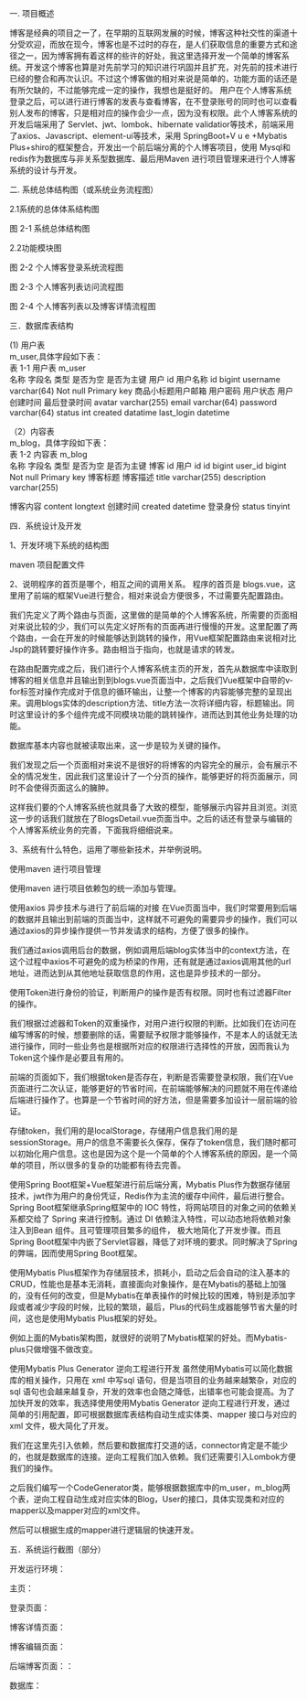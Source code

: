 一.	项目概述

博客是经典的项目之一了，在早期的互联网发展的时候，博客这种社交性的渠道十分受欢迎，而放在现今，博客也是不过时的存在，是人们获取信息的重要方式和途径之一，因为博客拥有着这样的些许的好处，我这里选择开发一个简单的博客系统。开发这个博客也算是对先前学习的知识进行巩固并且扩充，对先前的技术进行已经的整合和再次认识。不过这个博客做的相对来说是简单的，功能方面的话还是有所欠缺的，不过能够完成一定的操作，我想也是挺好的。
用户在个人博客系统登录之后，可以进行进行博客的发表与查看博客，在不登录账号的同时也可以查看别人发布的博客，只是相对应的操作会少一点，因为没有权限。此个人博客系统的开发后端采用了 Servlet、jwt、lombok、hibernate validatior等技术，前端采用了axios、Javascript、element-ui等技术，采用 SpringBoot+V u e +Mybatis Plus+shiro的框架整合，开发出一个前后端分离的个人博客项目，使用 Mysql和redis作为数据库与非关系型数据库、最后用Maven 进行项目管理来进行个人博客系统的设计与开发。

二.	系统总体结构图（或系统业务流程图）

2.1系统的总体体系结构图



图 2-1 系统总体结构图








2.2功能模块图



图 2-2 个人博客登录系统流程图



图 2-3 个人博客列表访问流程图



图 2-4  个人博客列表以及博客详情流程图


三．数据库表结构

(1)    用户表	
m_user,具体字段如下表：		
	表 1-1 用户表 m_user		
名称	字段名	类型	是否为空	是否为主键
用户 id 用户名称	id	bigint
username	varchar(64)	Not null	Primary key
商品小标题用户邮箱
用户密码
用户状态
用户创建时间
最后登录时间	avatar	varchar(255)
email	varchar(64)
password	varchar(64)
status                          int
created                       datatime
last_login                   datetime		
	
	


（2）内容表	
m_blog，具体字段如下表：		
	表 1-2 内容表 m_blog		
名称	字段名	类型	是否为空	是否为主键
博客 id 
用户 id	id	bigint
user_id	bigint	Not null	Primary key
博客标题
博客描述	title	varchar(255)
description	varchar(255)		

博客内容	content	longtext
创建时间	created	datetime
登录身份	status	tinyint

四．系统设计及开发

1、开发环境下系统的结构图








maven 项目配置文件


2、说明程序的首页是哪个，相互之间的调用关系。
程序的首页是 blogs.vue，这里用了前端的框架Vue进行整合，相对来说会方便很多，不过需要先配置路由。

我们先定义了两个路由与页面，这里做的是简单的个人博客系统，所需要的页面相对来说比较的少，我们可以先定义好所有的页面再进行慢慢的开发。这里配置了两个路由，一会在开发的时候能够达到跳转的操作，用Vue框架配置路由来说相对比Jsp的跳转要好操作许多。路由相当于指向，也就是请求的转发。


在路由配置完成之后，我们进行个人博客系统主页的开发，首先从数据库中读取到博客的相关信息并且输出到到blogs.vue页面当中，之后我们Vue框架中自带的v-for标签对操作完成对于信息的循环输出，让整一个博客的内容能够完整的呈现出来。调用blogs实体的description方法、title方法一次将详细内容，标题输出。同时这里设计的多个组件完成不同模块功能的跳转操作，进而达到其他业务处理的功能。

数据库基本内容也就被读取出来，这一步是较为关键的操作。

我们发现之后一个页面相对来说不是很好的将博客的内容完全的展示，会有展示不全的情况发生，因此我们这里设计了一个分页的操作，能够更好的将页面展示，同时不会使得页面这么的臃肿。















这样我们要的个人博客系统也就具备了大致的模型，能够展示内容并且浏览。浏览这一步的话我们就放在了BlogsDetail.vue页面当中。之后的话还有登录与编辑的个人博客系统业务的完善，下面我将细细说来。




3、系统有什么特色，运用了哪些新技术，并举例说明。

使用maven 进行项目管理

使用maven 进行项目依赖包的统一添加与管理。

使用axios 异步技术与进行了前后端的对接
在Vue页面当中，我们时常要用到后端的数据并且输出到前端的页面当中，这样就不可避免的需要异步的操作，我们可以通过axios的异步操作提供一节并发请求的结构，方便了很多的操作。





我们通过axios调用后台的数据，例如调用后端blog实体当中的context方法，在这个过程中axios不可避免的成为桥梁的作用，还有就是通过axios调用其他的url地址，进而达到从其他地址获取信息的作用，这也是异步技术的一部分。


使用Token进行身份的验证，判断用户的操作是否有权限。同时也有过滤器Filter的操作。




我们根据过滤器和Token的双重操作，对用户进行权限的判断。比如我们在访问在编写博客的时候，想要删除的话，需要赋予权限才能够操作，不是本人的话就无法进行操作，同时一些业务也是根据所对应的权限进行选择性的开放，因而我认为Token这个操作是必要且有用的。


前端的页面如下，我们根据token是否存在，判断是否需要登录权限，我们在Vue页面进行二次认证，能够更好的节省时间，在前端能够解决的问题就不用在传递给后端进行操作了。也算是一个节省时间的好方法，但是需要多加设计一层前端的验证。

存储token，我们用的是localStorage，存储用户信息我们用的是sessionStorage。用户的信息不需要长久保存，保存了token信息，我们随时都可以初始化用户信息。这也是因为这个是一个简单的个人博客系统的原因，是一个简单的项目，所以很多的复杂的功能都有待去完善。

使用Spring Boot框架+Vue框架进行前后端分离，Mybatis Plus作为数据存储层技术，jwt作为用户的身份凭证，Redis作为主流的缓存中间件，最后进行整合。 
 Spring Boot框架继承Spring框架中的 IOC 特性，将网站项目的对象之间的依赖关系都交给了 Spring 来进行控制。通过 DI 依赖注入特性，可以动态地将依赖对象注入到Bean 组件。且可管理项目繁多的组件， 极大地简化了开发步骤。而且Spring Boot框架中内嵌了Servlet容器，降低了对环境的要求。同时解决了Spring的弊端，因而使用Spring Boot框架。


使用Mybatis Plus框架作为存储层技术，损耗小，启动之后会自动的注入基本的CRUD，性能也是基本无消耗，直接面向对象操作，是在Mybatis的基础上加强的，没有任何的改变，但是Mybatis在单表操作的时候比较的困难，特别是添加字段或者减少字段的时候，比较的繁琐，最后，Plus的代码生成器能够节省大量的时间，这也是使用Mybatis Plus框架的好处。



例如上面的Mybatis架构图，就很好的说明了Mybatis框架的好处。而Mybatis-plus只做增强不做改变。




使用Mybatis Plus Generator 逆向工程进行开发
虽然使用Mybatis可以简化数据库的相关操作，只用在 xml 中写sql 语句，但是当项目的业务越来越繁杂，对应的 sql 语句也会越来越复杂，开发的效率也会随之降低，出错率也可能会提高。为了加快开发的效率，我选择使用使用Mybatis Generator 逆向工程进行开发，通过简单的引用配置，即可根据数据库表结构自动生成实体类、mapper 接口与对应的xml 文件，极大简化了开发。

我们在这里先引入依赖，然后要和数据库打交道的话，connector肯定是不能少的，也就是数据库的连接。逆向工程我们加入依赖。我们还需要引入Lombok方便我们的操作。


之后我们编写一个CodeGenerator类，能够根据数据库中的m_user，m_blog两个表，逆向工程自动生成对应实体的Blog，User的接口，具体实现类和对应的mapper以及mapper对应的xml文件。


然后可以根据生成的mapper进行逻辑层的快速开发。




五．系统运行截图（部分）

开发运行环境：




主页：







登录页面：







博客详情页面：



博客编辑页面：






后端博客页面：：

数据库：









